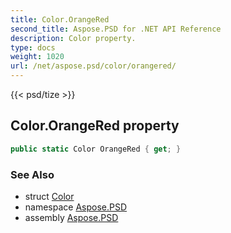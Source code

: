 ```yaml
---
title: Color.OrangeRed
second_title: Aspose.PSD for .NET API Reference
description: Color property. 
type: docs
weight: 1020
url: /net/aspose.psd/color/orangered/
---
```

{{< psd/tize >}}
## Color.OrangeRed property

```csharp
public static Color OrangeRed { get; }
```

### See Also

* struct [Color](../)
* namespace [Aspose.PSD](../../color/)
* assembly [Aspose.PSD](../../../)


